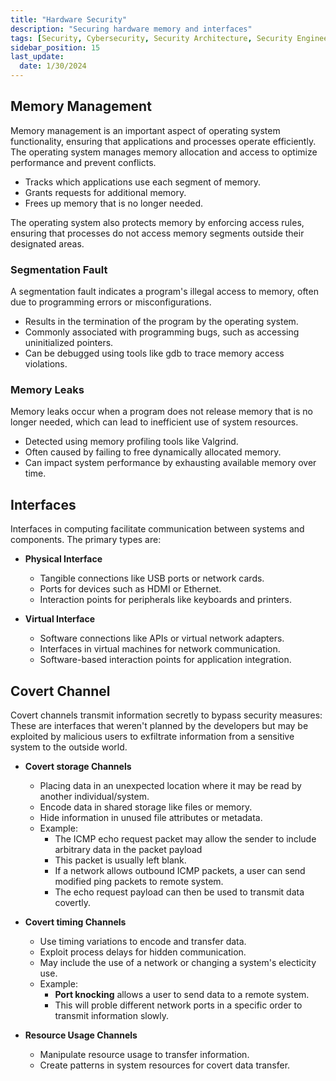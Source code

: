 ```yaml
---
title: "Hardware Security"
description: "Securing hardware memory and interfaces"
tags: [Security, Cybersecurity, Security Architecture, Security Engineering]
sidebar_position: 15
last_update:
  date: 1/30/2024
---
```


## Memory Management

Memory management is an important aspect of operating system functionality, ensuring that applications and processes operate efficiently. The operating system manages memory allocation and access to optimize performance and prevent conflicts.

- Tracks which applications use each segment of memory.
- Grants requests for additional memory.
- Frees up memory that is no longer needed.

The operating system also protects memory by enforcing access rules, ensuring that processes do not access memory segments outside their designated areas.

### Segmentation Fault

A segmentation fault indicates a program's illegal access to memory, often due to programming errors or misconfigurations.

- Results in the termination of the program by the operating system.
- Commonly associated with programming bugs, such as accessing uninitialized pointers.
- Can be debugged using tools like gdb to trace memory access violations.

### Memory Leaks

Memory leaks occur when a program does not release memory that is no longer needed, which can lead to inefficient use of system resources.

- Detected using memory profiling tools like Valgrind.
- Often caused by failing to free dynamically allocated memory.
- Can impact system performance by exhausting available memory over time.

## Interfaces

Interfaces in computing facilitate communication between systems and components. The primary types are:

- **Physical Interface**

  - Tangible connections like USB ports or network cards.
  - Ports for devices such as HDMI or Ethernet.
  - Interaction points for peripherals like keyboards and printers.

- **Virtual Interface**

  - Software connections like APIs or virtual network adapters.
  - Interfaces in virtual machines for network communication.
  - Software-based interaction points for application integration.

## Covert Channel

Covert channels transmit information secretly to bypass security measures: These are interfaces that weren't planned by the developers but may be exploited by malicious users to exfiltrate information from a sensitive system to the outside world.

- **Covert storage Channels**
  - Placing data in an unexpected location where it may be read by another individual/system.
  - Encode data in shared storage like files or memory.
  - Hide information in unused file attributes or metadata.
  - Example: 
    - The ICMP echo request packet may allow the sender to include arbitrary data in the packet payload
    - This packet is usually left blank.
    - If a network allows outbound ICMP packets, a user can send modified ping packets to remote system.
    - The echo request payload can then be used to transmit data covertly.

- **Covert timing Channels**

  - Use timing variations to encode and transfer data.
  - Exploit process delays for hidden communication.
  - May include the use of a network or changing a system's electicity use.
  - Example:
    - **Port knocking** allows a user to send data to a remote system.
    - This will proble different network ports in a specific order to transmit information slowly.

- **Resource Usage Channels**

  - Manipulate resource usage to transfer information.
  - Create patterns in system resources for covert data transfer.
